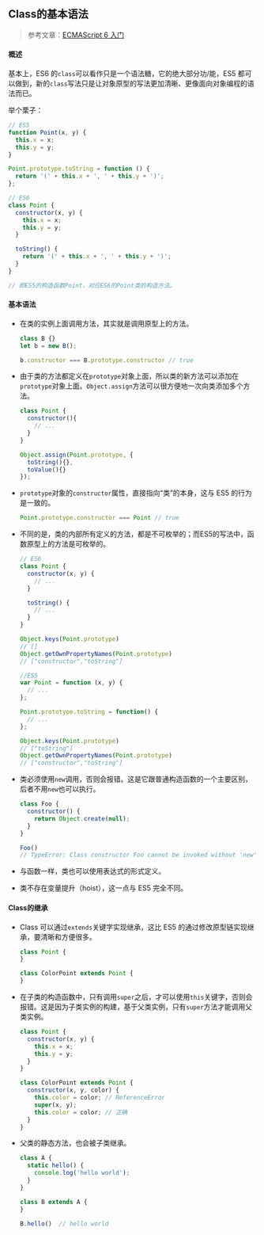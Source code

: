## Class的基本语法

> 参考文章：[ECMAScript 6 入门](http://es6.ruanyifeng.com/#docs/class)

#### 概述

基本上，ES6 的`class`可以看作只是一个语法糖，它的绝大部分功/能，ES5 都可以做到，新的`class`写法只是让对象原型的写法更加清晰、更像面向对象编程的语法而已。

举个栗子：

```javascript
// ES5
function Point(x, y) {
  this.x = x;
  this.y = y;
}

Point.prototype.toString = function () {
  return '(' + this.x + ', ' + this.y + ')';
};

// ES6
class Point {
  constructor(x, y) {
    this.x = x;
    this.y = y;
  }

  toString() {
    return '(' + this.x + ', ' + this.y + ')';
  }
}

// 即ES5的构造函数Point，对应ES6的Point类的构造方法。
```

#### 基本语法

- 在类的实例上面调用方法，其实就是调用原型上的方法。

  ```javascript
  class B {}
  let b = new B();
  
  b.constructor === B.prototype.constructor // true
  ```

- 由于类的方法都定义在`prototype`对象上面，所以类的新方法可以添加在`prototype`对象上面。`Object.assign`方法可以很方便地一次向类添加多个方法。

  ```javascript
  class Point {
    constructor(){
      // ...
    }
  }
  
  Object.assign(Point.prototype, {
    toString(){},
    toValue(){}
  });
  ```

- `prototype`对象的`constructor`属性，直接指向“类”的本身，这与 ES5 的行为是一致的。

  ```javascript
  Point.prototype.constructor === Point // true
  ```

- 不同的是，类的内部所有定义的方法，都是不可枚举的；而ES5的写法中，函数原型上的方法是可枚举的。

  ```javascript
  // ES6
  class Point {
    constructor(x, y) {
      // ...
    }
  
    toString() {
      // ...
    }
  }
  
  Object.keys(Point.prototype)
  // []
  Object.getOwnPropertyNames(Point.prototype)
  // ["constructor","toString"]
  
  //ES5
  var Point = function (x, y) {
    // ...
  };
  
  Point.prototype.toString = function() {
    // ...
  };
  
  Object.keys(Point.prototype)
  // ["toString"]
  Object.getOwnPropertyNames(Point.prototype)
  // ["constructor","toString"]
  ```

- 类必须使用`new`调用，否则会报错。这是它跟普通构造函数的一个主要区别，后者不用`new`也可以执行。

  ```javascript
  class Foo {
    constructor() {
      return Object.create(null);
    }
  }
  
  Foo()
  // TypeError: Class constructor Foo cannot be invoked without 'new'
  ```

- 与函数一样，类也可以使用表达式的形式定义。
- 类不存在变量提升（hoist），这一点与 ES5 完全不同。

#### Class的继承

- Class 可以通过`extends`关键字实现继承，这比 ES5 的通过修改原型链实现继承，要清晰和方便很多。

  ```javascript
  class Point {
  }
  
  class ColorPoint extends Point {
  }
  ```

- 在子类的构造函数中，只有调用`super`之后，才可以使用`this`关键字，否则会报错。这是因为子类实例的构建，基于父类实例，只有`super`方法才能调用父类实例。

  ```javascript
  class Point {
    constructor(x, y) {
      this.x = x;
      this.y = y;
    }
  }
  
  class ColorPoint extends Point {
    constructor(x, y, color) {
      this.color = color; // ReferenceError
      super(x, y);
      this.color = color; // 正确
    }
  }
  ```

- 父类的静态方法，也会被子类继承。

  ```javascript
  class A {
    static hello() {
      console.log('hello world');
    }
  }
  
  class B extends A {
  }
  
  B.hello()  // hello world
  ```


